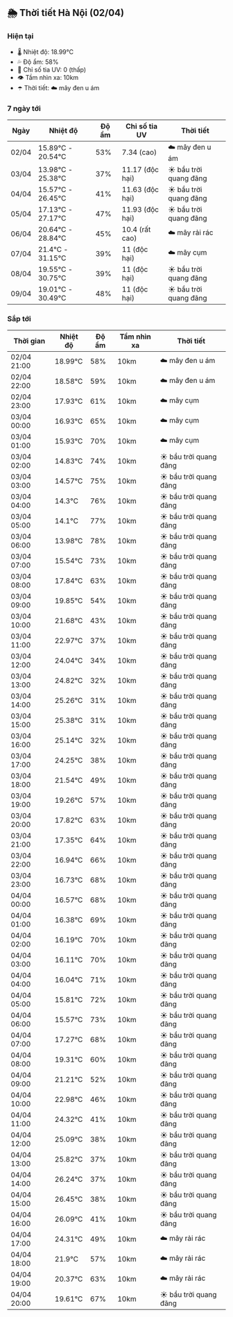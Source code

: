 ## 🌦️ Thời tiết Hà Nội (02/04)

### Hiện tại

- 🌡️ Nhiệt độ: 18.99℃
- 💦 Độ ẩm: 58%
- 🌟 Chỉ số tia UV: 0 (thấp)
- 👁️ Tầm nhìn xa: 10km
- ☂️ Thời tiết: ☁️ mây đen u ám

### 7 ngày tới

| Ngày | Nhiệt độ | Độ ẩm | Chỉ số tia UV | Thời tiết |
| --- | --- | --- | --- | --- |
| 02/04 | 15.89℃ - 20.54℃ | 53% | 7.34 (cao) | ☁️ mây đen u ám |
| 03/04 | 13.98℃ - 25.38℃ | 37% | 11.17 (độc hại) | ☀️ bầu trời quang đãng |
| 04/04 | 15.57℃ - 26.45℃ | 41% | 11.63 (độc hại) | ☀️ bầu trời quang đãng |
| 05/04 | 17.13℃ - 27.17℃ | 47% | 11.93 (độc hại) | ☀️ bầu trời quang đãng |
| 06/04 | 20.64℃ - 28.84℃ | 45% | 10.4 (rất cao) | ☁️ mây rải rác |
| 07/04 | 21.4℃ - 31.15℃ | 39% | 11 (độc hại) | ☁️ mây cụm |
| 08/04 | 19.55℃ - 30.75℃ | 39% | 11 (độc hại) | ☀️ bầu trời quang đãng |
| 09/04 | 19.01℃ - 30.49℃ | 48% | 11 (độc hại) | ☀️ bầu trời quang đãng |

### Sắp tới

| Thời gian | Nhiệt độ | Độ ẩm | Tầm nhìn xa | Thời tiết |
| --- | --- | --- | --- | --- |
| 02/04 21:00 | 18.99℃ | 58% | 10km | ☁️ mây đen u ám |
| 02/04 22:00 | 18.58℃ | 59% | 10km | ☁️ mây đen u ám |
| 02/04 23:00 | 17.93℃ | 61% | 10km | ☁️ mây cụm |
| 03/04 00:00 | 16.93℃ | 65% | 10km | ☁️ mây cụm |
| 03/04 01:00 | 15.93℃ | 70% | 10km | ☁️ mây cụm |
| 03/04 02:00 | 14.83℃ | 74% | 10km | ☀️ bầu trời quang đãng |
| 03/04 03:00 | 14.57℃ | 75% | 10km | ☀️ bầu trời quang đãng |
| 03/04 04:00 | 14.3℃ | 76% | 10km | ☀️ bầu trời quang đãng |
| 03/04 05:00 | 14.1℃ | 77% | 10km | ☀️ bầu trời quang đãng |
| 03/04 06:00 | 13.98℃ | 78% | 10km | ☀️ bầu trời quang đãng |
| 03/04 07:00 | 15.54℃ | 73% | 10km | ☀️ bầu trời quang đãng |
| 03/04 08:00 | 17.84℃ | 63% | 10km | ☀️ bầu trời quang đãng |
| 03/04 09:00 | 19.85℃ | 54% | 10km | ☀️ bầu trời quang đãng |
| 03/04 10:00 | 21.68℃ | 43% | 10km | ☀️ bầu trời quang đãng |
| 03/04 11:00 | 22.97℃ | 37% | 10km | ☀️ bầu trời quang đãng |
| 03/04 12:00 | 24.04℃ | 34% | 10km | ☀️ bầu trời quang đãng |
| 03/04 13:00 | 24.82℃ | 32% | 10km | ☀️ bầu trời quang đãng |
| 03/04 14:00 | 25.26℃ | 31% | 10km | ☀️ bầu trời quang đãng |
| 03/04 15:00 | 25.38℃ | 31% | 10km | ☀️ bầu trời quang đãng |
| 03/04 16:00 | 25.14℃ | 32% | 10km | ☀️ bầu trời quang đãng |
| 03/04 17:00 | 24.25℃ | 38% | 10km | ☀️ bầu trời quang đãng |
| 03/04 18:00 | 21.54℃ | 49% | 10km | ☀️ bầu trời quang đãng |
| 03/04 19:00 | 19.26℃ | 57% | 10km | ☀️ bầu trời quang đãng |
| 03/04 20:00 | 17.82℃ | 63% | 10km | ☀️ bầu trời quang đãng |
| 03/04 21:00 | 17.35℃ | 64% | 10km | ☀️ bầu trời quang đãng |
| 03/04 22:00 | 16.94℃ | 66% | 10km | ☀️ bầu trời quang đãng |
| 03/04 23:00 | 16.73℃ | 68% | 10km | ☀️ bầu trời quang đãng |
| 04/04 00:00 | 16.57℃ | 68% | 10km | ☀️ bầu trời quang đãng |
| 04/04 01:00 | 16.38℃ | 69% | 10km | ☀️ bầu trời quang đãng |
| 04/04 02:00 | 16.19℃ | 70% | 10km | ☀️ bầu trời quang đãng |
| 04/04 03:00 | 16.11℃ | 70% | 10km | ☀️ bầu trời quang đãng |
| 04/04 04:00 | 16.04℃ | 71% | 10km | ☀️ bầu trời quang đãng |
| 04/04 05:00 | 15.81℃ | 72% | 10km | ☀️ bầu trời quang đãng |
| 04/04 06:00 | 15.57℃ | 73% | 10km | ☀️ bầu trời quang đãng |
| 04/04 07:00 | 17.27℃ | 68% | 10km | ☀️ bầu trời quang đãng |
| 04/04 08:00 | 19.31℃ | 60% | 10km | ☀️ bầu trời quang đãng |
| 04/04 09:00 | 21.21℃ | 52% | 10km | ☀️ bầu trời quang đãng |
| 04/04 10:00 | 22.98℃ | 46% | 10km | ☀️ bầu trời quang đãng |
| 04/04 11:00 | 24.32℃ | 41% | 10km | ☀️ bầu trời quang đãng |
| 04/04 12:00 | 25.09℃ | 38% | 10km | ☀️ bầu trời quang đãng |
| 04/04 13:00 | 25.82℃ | 37% | 10km | ☀️ bầu trời quang đãng |
| 04/04 14:00 | 26.24℃ | 37% | 10km | ☀️ bầu trời quang đãng |
| 04/04 15:00 | 26.45℃ | 38% | 10km | ☀️ bầu trời quang đãng |
| 04/04 16:00 | 26.09℃ | 41% | 10km | ☀️ bầu trời quang đãng |
| 04/04 17:00 | 24.31℃ | 49% | 10km | ☁️ mây rải rác |
| 04/04 18:00 | 21.9℃ | 57% | 10km | ☁️ mây rải rác |
| 04/04 19:00 | 20.37℃ | 63% | 10km | ☁️ mây rải rác |
| 04/04 20:00 | 19.61℃ | 67% | 10km | ☀️ bầu trời quang đãng |
